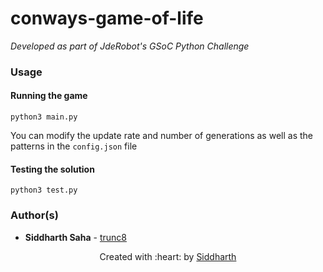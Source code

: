 # conways-game-of-life
*Developed as part of JdeRobot's GSoC Python Challenge*

### Usage

#### Running the game
```
python3 main.py
```

You can modify the update rate and number of generations as well as the patterns in the `config.json` file

#### Testing the solution
```
python3 test.py
```


### Author(s)

* **Siddharth Saha** - [trunc8](https://github.com/trunc8)

<p align='center'>Created with :heart: by <a href="https://www.linkedin.com/in/sahasiddharth611/">Siddharth</a></p>
